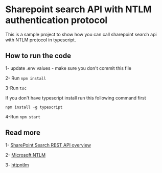# Sharepoint search API with NTLM authentication protocol

This is a sample project to show how you can call sharepoint search api with NTLM protocol in typescript.

## How to run the code

1- update .env values - make sure you don't commit this file

2- Run `npm install`

3-Run `tsc` 

If you don't have typescript install run this following command first 

`npm install -g typescript`

4-Run `npm start`



## Read more

1- [SharePoint Search REST API overview](https://docs.microsoft.com/en-us/sharepoint/dev/general-development/sharepoint-search-rest-api-overview)

2- [Microsoft NTLM](https://docs.microsoft.com/en-us/windows/desktop/secauthn/microsoft-ntlm)

3- [httpntlm](https://www.npmjs.com/package/httpntlm)


